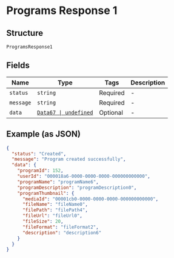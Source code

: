 
# Programs Response 1

## Structure

`ProgramsResponse1`

## Fields

| Name | Type | Tags | Description |
|  --- | --- | --- | --- |
| `status` | `string` | Required | - |
| `message` | `string` | Required | - |
| `data` | [`Data67 \| undefined`](../../doc/models/data-67.md) | Optional | - |

## Example (as JSON)

```json
{
  "status": "Created",
  "message": "Program created successfully",
  "data": {
    "programId": 152,
    "userId": "000018a6-0000-0000-0000-000000000000",
    "programName": "programName6",
    "programDescription": "programDescription0",
    "programThumbnail": {
      "mediaId": "00001cb0-0000-0000-0000-000000000000",
      "fileName": "fileName0",
      "filePath": "filePath4",
      "fileUrl": "fileUrl0",
      "fileSize": 20,
      "fileFormat": "fileFormat2",
      "description": "description6"
    }
  }
}
```

